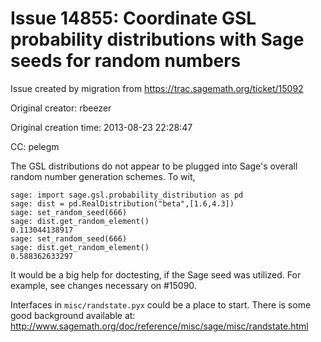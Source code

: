 # Issue 14855: Coordinate GSL probability distributions with Sage seeds for random numbers

Issue created by migration from https://trac.sagemath.org/ticket/15092

Original creator: rbeezer

Original creation time: 2013-08-23 22:28:47

CC:  pelegm

The GSL distributions do not appear to be plugged into Sage's overall random number generation schemes.    To wit,


```
sage: import sage.gsl.probability_distribution as pd
sage: dist = pd.RealDistribution("beta",[1.6,4.3])
sage: set_random_seed(666)
sage: dist.get_random_element()
0.113044138917
sage: set_random_seed(666)
sage: dist.get_random_element()
0.588362633297
```


It would be a big help for doctesting, if the Sage seed was utilized.  For example, see changes necessary on #15090.

Interfaces in `misc/randstate.pyx` could be a place to start.  There is some good background available at:  http://www.sagemath.org/doc/reference/misc/sage/misc/randstate.html
